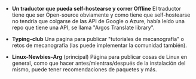 


- **Un traductor que pueda self-hostearse y correr Offline**
El traductor tiene que ser Open-source obviamente y como tiene que self-hostearse no tendría que colgarse de las API de Google o Azure, había leído una repo que tiene una API, se llama "Argos Translate library".



- **Typing-club**
Una pagina para publicar "tutoriales de mecanografía" o retos de mecanografía (las puede implementar la comunidad también).



- **Linux-Newbies-Arg** (principal)
Página para publicar cosas de Linux en general, como que hacer antes/mientras/después de la instalación del mismo, puede tener recomendaciones de paquetes y más.